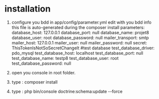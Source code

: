 # installation
1) configure you bdd in app/config/parameter.yml
edit with you bdd info
this file is auto-generated during the composer install
parameters:
    database_host: 127.0.0.1
    database_port: null
    database_name: projet8
    database_user: root
    database_password: null
    mailer_transport: smtp
    mailer_host: 127.0.0.1
    mailer_user: null
    mailer_password: null
    secret: ThisTokenIsNotSoSecretChangeIt
#test database
    test_database_driver: pdo_mysql
    test_database_host: localhost
    test_database_port: null
    test_database_name: testp8
    test_database_user: root
    test_database_password: null

2) open you console in root folder.
3) type : composer install
4) type : php bin/console doctrine:schema:update --force

